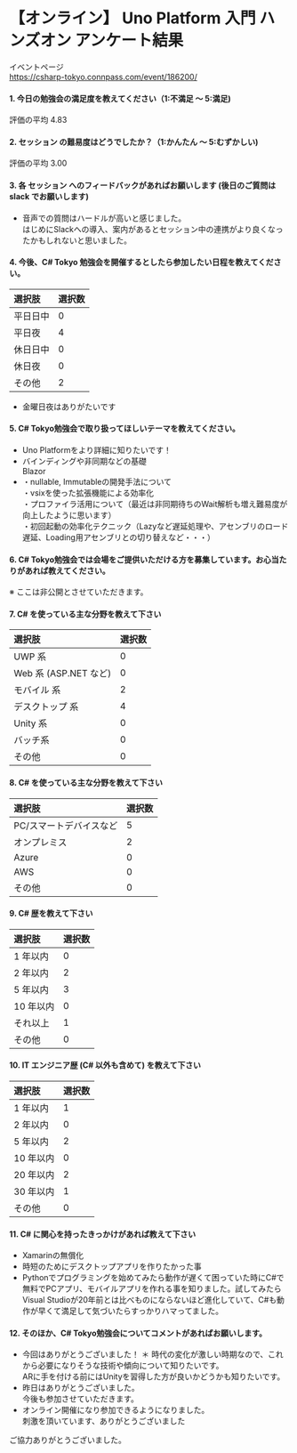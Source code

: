 # 【オンライン】 Uno Platform 入門 ハンズオン アンケート結果

イベントページ  
https://csharp-tokyo.connpass.com/event/186200/

#### 1. 今日の勉強会の満足度を教えてください（1:不満足 〜 5:満足)

評価の平均 4.83

#### 2. セッション の難易度はどうでしたか？（1:かんたん 〜 5:むずかしい)

評価の平均 3.00

#### 3. 各 セッション へのフィードバックがあればお願いします (後日のご質問は slack でお願いします)

* 音声での質問はハードルが高いと感じました。  
はじめにSlackへの導入、案内があるとセッション中の連携がより良くなったかもしれないと思いました。

#### 4. 今後、C# Tokyo 勉強会を開催するとしたら参加したい日程を教えてください。

| 選択肢 | 選択数 |
|:-|:-|
| 平日日中 | 0 |	
| 平日夜   | 4 |
| 休日日中 | 0 |
| 休日夜   | 0 |
| その他   | 2 |

* 金曜日夜はありがたいです

#### 5. C# Tokyo勉強会で取り扱ってほしいテーマを教えてください。

* Uno Platformをより詳細に知りたいです！
* バインディングや非同期などの基礎  
Blazor
* ・nullable, Immutableの開発手法について  
・vsixを使った拡張機能による効率化  
・プロファイラ活用について（最近は非同期待ちのWait解析も増え難易度が向上したように思います）  
・初回起動の効率化テクニック（Lazyなど遅延処理や、アセンブリのロード遅延、Loading用アセンブリとの切り替えなど・・・）  

#### 6. C# Tokyo勉強会では会場をご提供いただける方を募集しています。お心当たりがあれば教えてください。

※ ここは非公開とさせていただきます。

#### 7. C# を使っている主な分野を教えて下さい

| 選択肢 | 選択数 |
|:-|:-|
| UWP 系                    | 0 |
| Web 系 (ASP[]().NET など) | 0 |
| モバイル 系               | 2 |
| デスクトップ 系           | 4 |
| Unity 系                  | 0 |
| バッチ系                  | 0 |
| その他                    | 0 |

#### 8. C# を使っている主な分野を教えて下さい

| 選択肢 | 選択数 |
|:-|:-|
| PC/スマートデバイスなど | 5 |
| オンプレミス | 2 |
| Azure | 0 |
| AWS | 0 |
| その他 | 0 |

#### 9. C# 歴を教えて下さい

| 選択肢 | 選択数 |
|:-|:-|
| 1 年以内 | 0 |
| 2 年以内 | 2 |
| 5 年以内 | 3 |
| 10 年以内 | 0 |
| それ以上 | 1 |
| その他 | 0 |

#### 10. IT エンジニア歴 (C# 以外も含めて) を教えて下さい

| 選択肢 | 選択数 |
|:-|:-|
| 1 年以内 | 1 |
| 2 年以内 | 0 |
| 5 年以内 | 2 |
| 10 年以内 | 0 |
| 20 年以内 | 2 |
| 30 年以内 | 1 |
| その他 | 0 |

#### 11. C# に関心を持ったきっかけがあれば教えて下さい

* Xamarinの無償化
* 時短のためにデスクトップアプリを作りたかった事
* Pythonでプログラミングを始めてみたら動作が遅くて困っていた時にC#で無料でPCアプリ、モバイルアプリを作れる事を知りました。試してみたらVisual Studioが20年前とは比べものにならないほど進化していて、C#も動作が早くて満足して気づいたらすっかりハマってました。

#### 12. そのほか、C# Tokyo勉強会についてコメントがあればお願いします。

* 今回はありがとうございました！
＊ 時代の変化が激しい時期なので、これから必要になりそうな技術や傾向について知りたいです。  
ARに手を付ける前にはUnityを習得した方が良いかどうかも知りたいです。
* 昨日はありがとうございました。  
今後も参加させていただきます。
* オンライン開催になり参加できるようになりました。  
刺激を頂いています、ありがとうございました

ご協力ありがとうございました。
